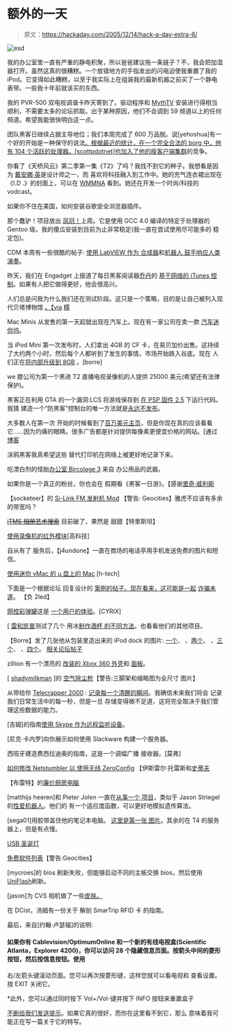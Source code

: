 # 额外的一天

> 原文：<https://hackaday.com/2005/12/14/hack-a-day-extra-6/>

![esd](img/eed7ad60525f9f9636d9de2fa35ba489.png)

我的办公室里一直有严重的静电积聚，所以爸爸建议拖一条链子？不，我会把加湿器打开。虽然这真的很糟糕。一个放错地方的手指发出的闪电迫使我重置了我的 iPod。它变得如此糟糕，以至于我实际上在组装我的最新机器之前买了一个静电表带。一些我十年前就该买的东西。

我的 PVR-500 双电视调谐卡昨天寄到了。驱动程序和 [MythTV](http://www.mythtv.org) 安装进行得相当顺利，不需要太多的论坛抓取。出于某种原因，他们不会调到 59 频道以上的任何频道。希望我能很快明白这一点。

团队黑客日继续占据主导地位；我们本周完成了 600 万品脱。说[yehoshua]有一个好的开始是一种保守的说法[。根据最近的统计，在一个完全合法的 borg 中，他有 104 个活跃的处理器。[scottpdotnet]也加入了他的](http://www.weblogsinc.com/commimg/3060000000058349.JPG?0.5548954755402385)[瘦客户端集群](http://tech.scottp.net/index.php/2005/12/12/foldinghome-project/)的竞争。

你看了《天桥风云》第二季第一集《T2》了吗？我找不到它的种子。我想看是因为
[戴安娜·英](http://home.comcast.net/%7Epopulartransit/poptrans/newframeset.htm)是设计师之一，而
喜欢将科技融入到工作中。她的充气连衣裙出现在《I.D .》的封面上，可以在
[WMMNA](http://www.we-make-money-not-art.com/archives/005576.php) 看到。她还在开发一个时尚/科技的 vodcast。

如果你不住在美国，如何安装谷歌安全浏览器插件。

那个蠢驴！项目放出
[凤冠！](http://jackass.homelinux.org/rockhopper/index.html)上周。它是使用 GCC 4.0 编译的特定于处理器的
Gentoo 级。我的傻瓜安装到目前为止非常稳定(我一直在尝试使用尽可能多的
稳定包)。

CDM 本周有一些很酷的帖子:
[使用 LabVIEW 作为
合成器](http://createdigitalmusic.com/index.php?option=content&task=view&id=1044)和[机器人
鼓手响应人类演奏](http://createdigitalmusic.com/index.php?option=content&task=view&id=1053)。

昨天，我们在 Engadget 上报道了每日黑客阅读器[乔丹](http://nepthar.blogspot.com/)的
[基于网络的 iTunes 控制](http://www.engadget.com/entry/1234000817072318/)。如果有人把它做得更好，他会很高兴。

人们总是问我为什么我们还在测试阶段。这只是一个策略，目的是让自己被列入现代贝塔博物馆
[。【via](http://momb.socio-kybernetics.net/) [糯](http://www.waxy.org/links/)

Mac Minis 从发售的第一天起就出现在汽车上。现在有一家公司在卖一款
[汽车迷你坞](http://www.tuaw.com/2005/12/13/japanese-mini-dock-put-a-mac-mini-in-your-car/)。

当 iPod Mini 第一次发布时，人们拿出 4GB 的 CF 卡，在易贝加价出售。这持续了大约两个小时，然后每个人都听到了发生的事情，市场开始跌入谷底。现在
人们正在[将内部升级到 8GB](http://homepage.mac.com/jason.parry/mini8gb.html) 。[borre]

we 膝公司为第一个黑进 T2 直播电视录像机的人提供 25000 美元(希望还有法律保护)。

黑客正在利用 GTA 的一个漏洞:LCS 将游戏保存到
[在 PSP 固件 2.5](http://pspupdates.qj.net/2005/12/hello-world-for-gta-v01.html) 下运行代码。我猜
建造一个“防黑客”控制台的唯一方法就是[永远不发布](http://www.phantom.net/)。

大多数人在第一次
开始的时候看到了[百万美元主页](http://www.milliondollarhomepage.com/)，但是你现在真的应该看看它……因为灼痛的眼睛。很多广告都是针对提供每像素更便宜价格的网站。[通过[博客](http://blogcadre.com/)

涂鸦黑客我真希望这些
替代打印机在网络上被更好地记录下来。

吃漂白剂的怪胎[办公室 Bircolage 3](http://www.bleacheatingfreaks.com/science/ob3/) 来自
办公用品的武器。

如果你是一个真正的粉丝，你也会在
假期看《黑客一日游》。【感谢[里奇·威利斯](http://rusellware.com/)

【socketeer】的 [Si-Link FM 发射机 Mod](http://www.geocities.com.nyud.net:8090/socketeer/) 【警告:
Geocities】雅虎不应该有多余的带宽吗？

~~[iTMS 相册艺术搜索](http://tpemble.urfbownd.net/itunes/)~~ 目前破了，果然是
甜甜【特里斯坦】

[使用录像机的红外模块](http://www.raphnet.net/electronique/ir_modules/index.html)[高科技]

自从有了
服务后，【j4undone】一直在商场的电话亭用手机发送免费的图片和短信。

[使用迷你 vMac 的 u 盘上的 Mac](http://nothickmanuals.info/doku.php?id=minivmac) [h-tech]

下面是一个根据论坛
回复设计的
[案例的帖子。现在看来，这可能是一起](http://www.epiacenter.com/modules.php?name=Forums&file=viewtopic&t=1193) [诈骗未遂](http://www.epiacenter.com/modules.php?name=News&file=article&sid=703)。
【负 2led】

[网控彩弹罐](http://www.gamereality.se/)这是
[一个用户的体验](http://www.roaringsnake.com/misc/article_tank.htm)。[CYRIX]

[ [雷和凯普](http://www.elephantstaircase.com/wiki/index.php?title=Main_Page)测试了几个
用冰[制作酒杯
的不同方法](http://www.elephantstaircase.com/wiki/index.php?title=IceShotGlasses)。也看看他们的其他项目。

【Borre】发了几张他从包装里造出来的 iPod dock 的图片:
[一个](http://img204.imageshack.us/img204/4818/11122005134500012bi.jpg)、
、[两个](http://img227.imageshack.us/img227/2693/11122005134500023fc.jpg)、
、[三个](http://img208.imageshack.us/img208/3664/11122005134500031ow.jpg)、
、[四个](http://img227.imageshack.us/img227/8141/11122005134500048ju.jpg)。
 [相关论坛帖子](http://forums.ilounge.com/showthread.php?s=8aabc8872b288893d8f4f053e1827807&threadid=129399&perpage=15&highlight=dock%20box&pagenumber=1)

zillion 有一个漂亮的
[改装的 Xbox 360 外壳](http://zilli0n.blogspot.com/2005/12/360-case-modification-part-3.html)和
[面板](http://zilli0n.blogspot.com/2005/12/my-other-360-faceplate.html)。

[ [shadymilkman](http://sirscamit.tripod.com/index.html) ]的
[空气除尘枪](http://sirscamit.tripod.com/id12.html)【警告:三脚架和缩略图为全尺寸
图片】

从带给你 [Telecrapper 2000](http://www.pagerealm.com/tc2k/) :
[记录每一个清醒的瞬间](http://www.pagerealm.com/tc2k/REWM.htm)。我确信未来我们将会
记录我们日常生活中的每一秒，但是一旦
存储变得微不足道，这将完全取决于我们管理这些数据的能力。

[吉姆]的指南[使用
Skype 作为远程监听设备](http://www.visi.com/%7Edarus/darus/2005_12_01_darus_archive.html#1134371087498)。

[尼克·卡内罗]向你展示如何使用
Slackware 构建一个服务器。

西班牙建造费西拉迪奥的指南，这是一个调幅广播
接收器。[莫弗]

[如何修改 Netstumbler 以
使用无线 ZeroConfig](http://www.chroniclesofawardriver.org/How-To_Hack_NSv4.4.0_Enable_WZC.html) 【伊斯雷尔·托雷斯和[史蒂夫](http://fugitivethought.com/)

【布雷特】的[廉价厨房电脑](http://community.webshots.com/album/459659937sedNeQ)

[matthijs heeren]和 Pieter Jolen 一直在[从事一个
项目](http://stuwww.uvt.nl/%7Es981680/lego/)，类似于 Jason Striegel 的[性爱机器人](http://www.hackaday.com/entry/1234000527037731/)。他们的
有一个适应度函数，可以更好地模拟遗传算法。

[sega01]用胶带盖住他的笔记本电脑。
[这里是第一张
图片](http://www.weblogsinc.com/commimg/3060000000058371.JPG.5285186536718881)。其余的在 T4 的服务器上，但是有点慢。

[USB 圣诞灯](http://www.extensiontech.net/articles/howto/gs/usbxmas/)

[免费软件列表](http://www.geocities.com/freesoftwareguide/)【警告:Geocities】

[mycroes]的 bios 刷新失败，但能够启动不同的主板交换 bios，然后使用
[UniFlash](http://www.uniflash.org/)刷新。

[jason]为 CVS 相机做了一些[皮肤。](http://www.rollette.com/cvs/)

在 DCist，汤姆有一份关于
解剖 SmarTrip RFID 卡
的指南。

最后，来自[约翰·卢瑟福]的说明:

#### 如果你有 Cablevision/OptimumOnline 和一个新的有线电视盒(Scientific Atlanta，Explorer 4200)，你可以访问 28 个隐藏信息页面。按箭头中间的菱形按钮，然后按信息按钮。使用
右/左箭头键滚动页面。您可以再次按菱形键，这样您就可以看电视和
查看设置。按 EXIT 关闭它。

*此外，您可以通过同时按下 Vol+/Vol-键并按下 INFO 按钮来重置盒子

[不断给我们发送提示](http://www.hackaday.com/tips)。如果它真的很好，而你在这里看不到它，那么
意味着我可能正在写一篇关于它的特写。